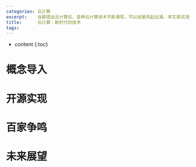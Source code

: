 ```yaml
---
categories: 云计算
excerpt:    谷歌提出云计算后，各种云计算技术不断涌现，可以说是风起云涌，本文尝试浅析云计算
title:      云计算：新时代的技术
tags:       
---
```


* content
{:toc}

# 概念导入

# 开源实现

# 百家争鸣

# 未来展望

